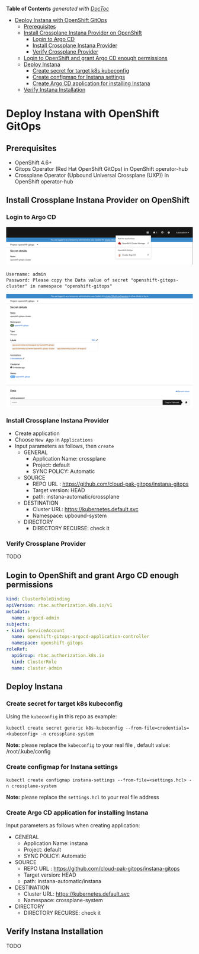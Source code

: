 <!-- START doctoc generated TOC please keep comment here to allow auto update -->
<!-- DON'T EDIT THIS SECTION, INSTEAD RE-RUN doctoc TO UPDATE -->
**Table of Contents**  *generated with [DocToc](https://github.com/thlorenz/doctoc)*

- [Deploy Instana with OpenShift GitOps](#deploy-instana-with-openshift-gitops)
  - [Prerequisites](#prerequisites)
  - [Install Crossplane Instana Provider on OpenShift](#install-crossplane-instana-provider-on-openshift)
    - [Login to Argo CD](#login-to-argo-cd)
    - [Install Crossplane Instana Provider](#install-crossplane-instana-provider)
    - [Verify Crossplane Provider](#verify-crossplane-provider)
  - [Login to OpenShift and grant Argo CD enough permissions](#login-to-openshift-and-grant-argo-cd-enough-permissions)
  - [Deploy Instana](#deploy-instana)
    - [Create secret for target k8s kubeconfig](#create-secret-for-target-k8s-kubeconfig)
    - [Create configmap for Instana settings](#create-configmap-for-instana-settings)
    - [Create Argo CD application for installing Instana](#create-argo-cd-application-for-installing-instana)
  - [Verify Instana Installation](#verify-instana-installation)

<!-- END doctoc generated TOC please keep comment here to allow auto update -->

# Deploy Instana with OpenShift GitOps

## Prerequisites

- OpenShift 4.6+
- Gitops Operator (Red Hat OpenShift GitOps) in OpenShift operator-hub
- Crossplane Operator (Upbound Universal Crossplane (UXP)) in OpenShift operator-hub

## Install Crossplane Instana Provider on OpenShift

### Login to Argo CD

![Login entrance](images/ArgoCD-Interface.png)   

```
Username: admin  
Password: Please copy the Data value of secret "openshift-gitops-cluster" in namespace "openshift-gitops"
```

![Secret data](images/login-argocd-user-pass.png) 

### Install Crossplane Instana Provider

- Create application
- Choose `New App` in `Applications`
- Input parameters as follows, then `create`
  - GENERAL
    - Application Name: crossplane
    - Project: default
    - SYNC POLICY: Automatic
  - SOURCE
    - REPO URL : https://github.com/cloud-pak-gitops/instana-gitops
    - Target version: HEAD
    - path: instana-automatic/crossplane
  - DESTINATION
    - Cluster URL: https://kubernetes.default.svc
    - Namespace: upbound-system
  - DIRECTORY
    - DIRECTORY RECURSE: check it

### Verify Crossplane Provider

TODO

## Login to OpenShift and grant Argo CD enough permissions

```yaml
kind: ClusterRoleBinding
apiVersion: rbac.authorization.k8s.io/v1
metadata:
  name: argocd-admin
subjects:
- kind: ServiceAccount
  name: openshift-gitops-argocd-application-controller
  namespace: openshift-gitops
roleRef:
  apiGroup: rbac.authorization.k8s.io
  kind: ClusterRole
  name: cluster-admin
```

## Deploy Instana

### Create secret for target k8s kubeconfig

Using the `kubeconfig` in this repo as example:

```shell
kubectl create secret generic k8s-kubeconfig --from-file=credentials=<kubeconfig> -n crossplane-system
```

**Note:** please replace the `kubeconfig` to your real file , default value: /root/.kube/config

### Create configmap for Instana settings

```shell
kubectl create configmap instana-settings --from-file=<settings.hcl> -n crossplane-system
```

**Note:** please replace the `settings.hcl` to your real file address

### Create Argo CD application for installing Instana

Input parameters as follows when creating application:
- GENERAL
  - Application Name: instana
  - Project: default
  - SYNC POLICY: Automatic
- SOURCE
  - REPO URL : https://github.com/cloud-pak-gitops/instana-gitops
  - Target version: HEAD
  - path: instana-automatic/instana
- DESTINATION
  - Cluster URL: https://kubernetes.default.svc
  - Namespace: crossplane-system
- DIRECTORY
  - DIRECTORY RECURSE: check it

## Verify Instana Installation

TODO